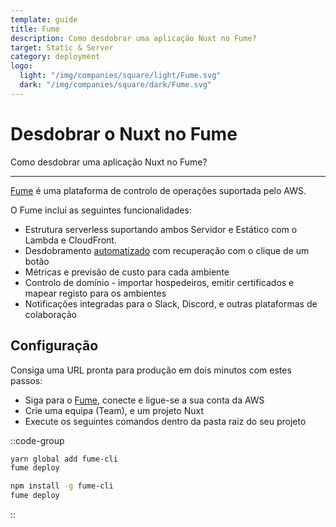 ```yaml
---
template: guide
title: Fume
description: Como desdobrar uma aplicação Nuxt no Fume?
target: Static & Server
category: deployment
logo:
  light: "/img/companies/square/light/Fume.svg"
  dark: "/img/companies/square/dark/Fume.svg"
---
```

# Desdobrar o Nuxt no Fume

Como desdobrar uma aplicação Nuxt no Fume?

---

[Fume](https://fume.app/) é uma plataforma de controlo de operações suportada pelo AWS.

O Fume inclui as seguintes funcionalidades:

- Estrutura serverless suportando ambos Servidor e Estático com o Lambda e CloudFront.
- Desdobramento [automatizado](https://github.com/marketplace/actions/fume-deployment) com recuperação com o clique de um botão
- Métricas e previsão de custo para cada ambiente
- Controlo de domínio - importar hospedeiros, emitir certificados e mapear registo para os ambientes
- Notificações integradas para o Slack, Discord, e outras plataformas de colaboração

## Configuração

Consiga uma URL pronta para produção em dois minutos com estes passos:

- Siga para o [Fume](https://fume.app), conecte e ligue-se a sua conta da AWS
- Crie uma equipa (Team), e um projeto Nuxt
- Execute os seguintes comandos dentro da pasta raiz do seu projeto

::code-group
```bash [Yarn]
yarn global add fume-cli
fume deploy
```
```bash [NPM]
npm install -g fume-cli
fume deploy
```
::
